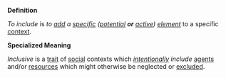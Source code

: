**Definition**

*To include* is *to [add](https://github.com/gcassel/Modular-Organization-Terminology/new/master/terms/add.md) a [specific](https://github.com/gcassel/Modular-Organization-Terminology/blob/master/terms/specific.md) ([potential](https://github.com/gcassel/Modular-Organization-Terminology/blob/master/terms/potential.md) **or** [active](https://github.com/gcassel/Modular-Organization-Terminology/blob/master/terms/active.md)) [element](https://github.com/gcassel/Modular-Organization-Terminology/blob/master/terms/element.md)* to a specific [context](https://github.com/gcassel/Modular-Organization-Terminology/blob/master/terms/context.md).
		
**Specialized Meaning**

*Inclusive* is a [trait](https://github.com/gcassel/Modular-Organization-Terminology/blob/master/terms/trait.md) of [social](https://github.com/gcassel/Modular-Organization-Terminology/blob/master/terms/social.md) contexts which *[intentionally](https://github.com/gcassel/Modular-Organization-Terminology/blob/master/terms/intention.md) include* [agents](https://github.com/gcassel/Modular-Organization-Terminology/blob/master/terms/agent.md) and/or [resources](https://github.com/gcassel/Modular-Organization-Terminology/blob/master/terms/resource.md) which might otherwise be neglected or [excluded](https://github.com/gcassel/Modular-Organization-Terminology/blob/master/terms/exclude.md).
